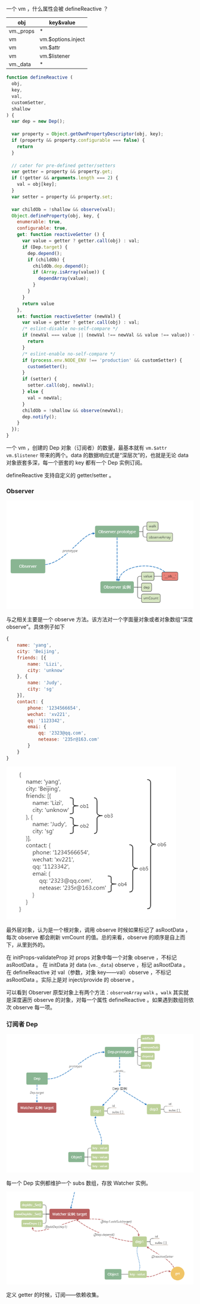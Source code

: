一个 vm ，什么属性会被 defineReactive ？

| obj | key&value|
|-----|----------|
| vm._props | * |
| vm | vm.$options.inject |
| vm | vm.$attr |
| vm | vm.$listener |
| vm._data | * |

```javascript
function defineReactive (
  obj,
  key,
  val,
  customSetter,
  shallow
) {
  var dep = new Dep();

  var property = Object.getOwnPropertyDescriptor(obj, key);
  if (property && property.configurable === false) {
    return
  }

  // cater for pre-defined getter/setters
  var getter = property && property.get;
  if (!getter && arguments.length === 2) {
    val = obj[key];
  }
  var setter = property && property.set;
  
  var childOb = !shallow && observe(val);
  Object.defineProperty(obj, key, {
    enumerable: true,
    configurable: true,
    get: function reactiveGetter () {
      var value = getter ? getter.call(obj) : val;
      if (Dep.target) {
        dep.depend();
        if (childOb) {
          childOb.dep.depend();
          if (Array.isArray(value)) {
            dependArray(value);
          }
        }
      }
      return value
    },
    set: function reactiveSetter (newVal) {
      var value = getter ? getter.call(obj) : val;
      /* eslint-disable no-self-compare */
      if (newVal === value || (newVal !== newVal && value !== value)) {
        return
      }
      /* eslint-enable no-self-compare */
      if (process.env.NODE_ENV !== 'production' && customSetter) {
        customSetter();
      }
      if (setter) {
        setter.call(obj, newVal);
      } else {
        val = newVal;
      }
      childOb = !shallow && observe(newVal);
      dep.notify();
    }
  });
}
```

一个 vm ，创建的 Dep 对象（订阅者）的数量，最基本就有 `vm.$attr` `vm.$listener` 带来的两个。data 的数据响应式是“深层次”的，也就是无论 data 对象嵌套多深，每一个嵌套的 key 都有一个 Dep 实例订阅。

defineReactive 支持自定义的 getter/setter 。


### Observer

![Observer](./static/Observer.png)


与之相关主要是一个 observe 方法。该方法对一个字面量对象或者对象数组“深度observe”。具体例子如下

```javascript
{
    name: 'yang',
    city: 'Beijing',
    friends: [{
        name: 'Lizi',
        city: 'unknow'
    }, {
        name: 'Judy',
        city: 'sg'
    }],
    contact: {
        phone: '1234566654',
        wechat: 'xv221',
        qq: '1123342',
        emai: {
            qq: '2323@qq.com',
            netease: '235r@163.com'
        }
    }
}
```

![observer-order](./static/observer-order.png)

最外层对象，认为是一个根对象，调用 observe 时候如果标记了 asRootData ，每次 observe 都会刷新 vmCount 的值。总的来看，observe 的顺序是自上而下，从里到外的。

在 initProps-validateProp 对 props 对象中每一个对象 observe ，不标记 asRootData 。
在 initData 对 data (`vm._data`) observe ，标记 asRootData 。
在 defineReactive 对 val（参数，对象 key——val）observe ，不标记 asRootData 。实际上是对 inject/provide 的 observe 。

可以看到 Observer 原型对象上有两个方法：`observeArray` `walk` 。`walk` 其实就是深度遍历 observe 的对象，对每一个属性 defineReactive 。如果遇到数组则依次 observe 每一项。

### 订阅者 Dep

![Dep](./static/Dep.png)

每一个 Dep 实例都维护一个 subs 数组，存放 Watcher 实例。

![reactiveSetter](./static/getting.png)

定义 getter 的时候，订阅——依赖收集。










